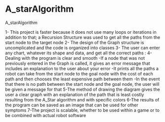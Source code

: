 # A_starAlgorithm
A_starAlgorithm

1- This project is faster because it does not use many loops or iterations in addition to that; a Recursion Structure was used to get all the paths from the start node to the target node
2- The design of the Graph structure is uncomplicated and the code is organized into classes
3- The user can enter any chart, whatever its shape and data, and get all the correct paths
: 4- Dealing with the program is clear and smooth
-If a node that was not previously entered in the Graph is called, it gives an error message that includes an explanation to the user about your error
-It prints all the paths a robot can take from the start node to the goal node with the cost of each path and then chooses the least expensive path between them
-In the event that there is no path between the start node and the goal node, the user will be given a message for that
5-The method of drawing the diagram gives the user a clear graph with an explanation of the path that is least costly resulting from the A_Star algorithm and with specific colors
6-The results of the program can be saved as an image that can be used for other symptoms
7-The project is scalable, whether to be used within a game or to be combined with actual robot software
